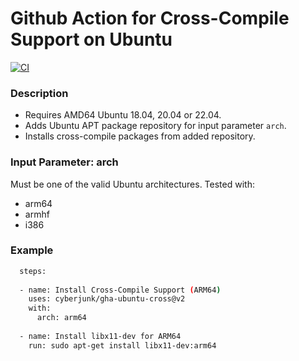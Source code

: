 # Github Action for Cross-Compile Support on Ubuntu

[![CI](https://github.com/cyberjunk/gha-ubuntu-cross/actions/workflows/main.yml/badge.svg)](https://github.com/cyberjunk/gha-ubuntu-cross/actions/workflows/main.yml)

### Description

* Requires AMD64 Ubuntu 18.04, 20.04 or 22.04.
* Adds Ubuntu APT package repository for input parameter `arch`.
* Installs cross-compile packages from added repository.

### Input Parameter: arch

Must be one of the valid Ubuntu architectures. Tested with:

* arm64
* armhf
* i386

### Example
 
```bash
  steps:
  
  - name: Install Cross-Compile Support (ARM64)
    uses: cyberjunk/gha-ubuntu-cross@v2
    with:
      arch: arm64
      
  - name: Install libx11-dev for ARM64
    run: sudo apt-get install libx11-dev:arm64
    
```
